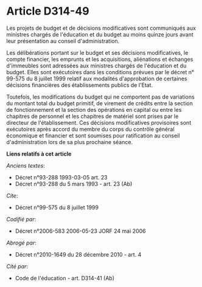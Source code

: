# Article D314-49

Les projets de budget et de décisions modificatives sont communiqués aux ministres chargés de l'éducation et du budget au
moins quinze jours avant leur présentation au conseil d'administration.

Les délibérations portant sur le budget et ses décisions modificatives, le compte financier, les emprunts et les
acquisitions, aliénations et échanges d'immeubles sont adressées aux ministres chargés de l'éducation et du budget. Elles
sont exécutoires dans les conditions prévues par le décret n° 99-575 du 8 juillet 1999 relatif aux modalités d'approbation de
certaines décisions financières des établissements publics de l'Etat.

Toutefois, les modifications du budget qui ne comportent pas de variations du montant total du budget primitif, de virement
de crédits entre la section de fonctionnement et la section des opérations en capital ou entre les chapitres de personnel et
les chapitres de matériel sont prises par le directeur de l'établissement. Ces décisions modificatives provisoires sont
exécutoires après accord du membre du corps du contrôle général économique et financier et sont soumises pour ratification au
conseil d'administration lors de sa plus prochaine séance.

**Liens relatifs à cet article**

_Anciens textes_:

  - Décret n°93-288 1993-03-05 art. 23
  - Décret n°93-288 du 5 mars 1993 - art. 23 (Ab)

_Cite_:

  - Décret n°99-575 du 8 juillet 1999

_Codifié par_:

  - Décret n°2006-583 2006-05-23 JORF 24 mai 2006

_Abrogé par_:

  - Décret n°2010-1649 du 28 décembre 2010 - art. 4

_Cité par_:

  - Code de l'éducation - art. D314-41 (Ab)
